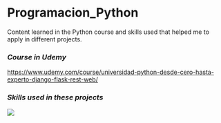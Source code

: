 # Programacion_Python
Content learned in the Python course and skills used that helped me to apply in different projects.

### <i><b>Course in Udemy</b></i>
https://www.udemy.com/course/universidad-python-desde-cero-hasta-experto-django-flask-rest-web/

### <i><b>Skills used in these projects</b></i>
<p align="left">
  <a href="https://skillicons.dev">
    <img src="https://skillicons.dev/icons?i=html,css,python,django,flask,postgresql&perline=14" />
  </a>
</p>


